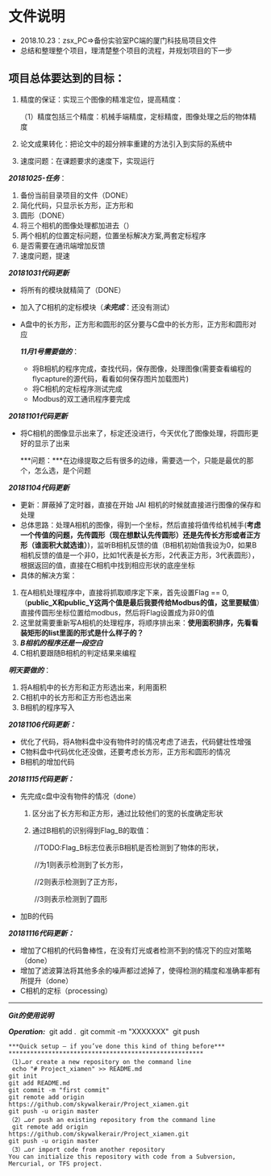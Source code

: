 # 文件说明

* 2018.10.23：zsx_PC=>备份实验室PC端的厦门科技局项目文件
* 总结和整理整个项目，理清楚整个项目的流程，并规划项目的下一步

## 项目总体要达到的目标：

1. 精度的保证：实现三个图像的精准定位，提高精度：

   （1）精度包括三个精度：机械手端精度，定标精度，图像处理之后的物体精度

2. 论文成果转化：把论文中的超分辨率重建的方法引入到实际的系统中

3. 速度问题：在课题要求的速度下，实现运行



***20181025-任务***：

1. 备份当前目录项目的文件（DONE）
2. 简化代码，只显示长方形，正方形和
3. 圆形（DONE）
4. 将三个相机的图像处理都加进去（）
5. 两个相机的位置定标问题，位置坐标解决方案,两套定标程序
6. 是否需要在通讯端增加反馈
7. 速度问题，提速



***20181031代码更新***

* 将所有的模块就精简了（DONE）

* 加入了C相机的定标模块（***未完成***：还没有测试）

* A盘中的长方形，正方形和圆形的区分要与C盘中的长方形，正方形和圆形对应

  ***11月1号需要做的***：

  * 将B相机的程序完成，查找代码，保存图像，处理图像(需要查看编程的flycapture的源代码，看看如何保存图片加载图片)
  * 将C相机的定标程序测试完成
  * Modbus的双工通讯程序要完成

***20181101代码更新***

* 将C相机的图像显示出来了，标定还没进行，今天优化了图像处理，将圆形更好的显示了出来

  ***问题：***在边缘提取之后有很多的边缘，需要选一个，只能是最优的那个，怎么选，是个问题

***20181104代码更新***

* 更新：屏蔽掉了定时器，直接在开始 JAI 相机的时候就直接进行图像的保存和处理
* 总体思路：处理A相机的图像，得到一个坐标，然后直接将值传给机械手(**考虑一个传值的问题，先传圆形（现在想默认先传圆形）还是先传长方形或者正方形（谁面积大就选谁）**)，监听B相机反馈的值（B相机初始值我设为0，如果B相机反馈的值是一个非0，比如1代表是长方形，2代表正方形，3代表圆形），根据返回的值，直接在C相机中找到相应形状的底座坐标
* 具体的解决方案：

1. 在A相机处理程序中，直接将抓取顺序定下来，首先设置Flag == 0,（**public_X和public_Y这两个值是最后我要传给Modbus的值，这里要赋值**）直接传圆形坐标位置给modbus，然后将Flag设置成为非0的值
2. 这里就需要重新写A相机的处理程序，将顺序排出来：**使用面积排序，先看看装矩形的list里面的形式是什么样子的？**
3. ***B相机的程序还是一段空白***
4. C相机要跟随B相机的判定结果来编程

***明天要做的***：

1. 将A相机中的长方形和正方形选出来，利用面积
2. C相机中的长方形和正方形也选出来
3. B相机的程序写入

***20181106代码更新：***

* 优化了代码，将A物料盘中没有物件时的情况考虑了进去，代码健壮性增强
* C物料盘中代码优化还没做，还要考虑长方形，正方形和圆形的情况
* B相机的增加代码

***20181115代码更新：***

* 先完成c盘中没有物件的情况（done）

  1. 区分出了长方形和正方形，通过比较他们的宽的长度确定形状

  2. 通过B相机的识别得到Flag_B的取值：

     ​		 //TODO:Flag_B标志位表示B相机是否检测到了物体的形状，

     ​                //为1则表示检测到了长方形，

     ​                //2则表示检测到了正方形，

     ​                //3则表示检测到了圆形

* 加B的代码

***20181116代码更新：***

* 增加了C相机的代码鲁棒性，在没有灯光或者检测不到的情况下的应对策略（done）
* 增加了滤波算法将其他多余的噪声都过滤掉了，使得检测的精度和准确率都有所提升（done）
* C相机的定标（processing）















---

***Git的使用说明***

***Operation:***
​	git add .
​	git commit -m "XXXXXXX"
​	git push 

~~~git
***Quick setup — if you’ve done this kind of thing before***
******************************************************
（1)…or create a new repository on the command line
 echo "# Project_xiamen" >> README.md
git init
git add README.md
git commit -m "first commit"
git remote add origin https://github.com/skywalkerair/Project_xiamen.git
git push -u origin master
（2）…or push an existing repository from the command line
 git remote add origin https://github.com/skywalkerair/Project_xiamen.git
git push -u origin master
（3）…or import code from another repository
You can initialize this repository with code from a Subversion, Mercurial, or TFS project.


~~~


